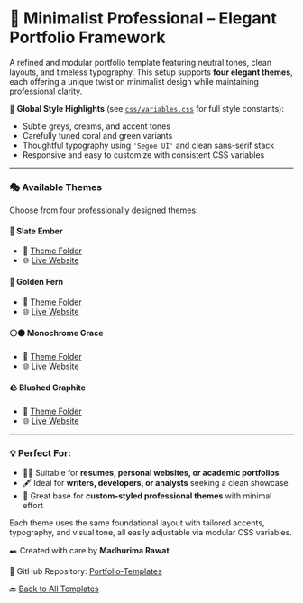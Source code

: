 # 🧊 Minimalist Professional – Elegant Portfolio Framework

A refined and modular portfolio template featuring neutral tones, clean layouts, and timeless typography. This setup supports **four elegant themes**, each offering a unique twist on minimalist design while maintaining professional clarity.

🎨 **Global Style Highlights** (see [`css/variables.css`](css/variables.css) for full style constants):

* Subtle greys, creams, and accent tones
* Carefully tuned coral and green variants
* Thoughtful typography using `'Segoe UI'` and clean sans-serif stack
* Responsive and easy to customize with consistent CSS variables

---

### 🎭 Available Themes

Choose from four professionally designed themes:

#### 🪻 **Slate Ember**

* 🔗 [Theme Folder](Slate_Ember)
* 🌐 [Live Website](https://madhurimarawat.github.io/Portfolio-Templates/Minimalist_Professional_Slate_Ember)

#### 🌿 **Golden Fern**

* 🔗 [Theme Folder](Golden_Fern)
* 🌐 [Live Website](https://madhurimarawat.github.io/Portfolio-Templates/Minimalist_Professional_Golden_Fern)

#### ⚪⚫ **Monochrome Grace**

* 🔗 [Theme Folder](Monochrome_Grace)
* 🌐 [Live Website](https://madhurimarawat.github.io/Portfolio-Templates/Minimalist_Professional_Monochrome_Grace)

#### 🪨 **Blushed Graphite**

* 🔗 [Theme Folder](Blushed_Graphite)
* 🌐 [Live Website](https://madhurimarawat.github.io/Portfolio-Templates/Minimalist_Professional_Blushed_Graphite)

---

### 💡 Perfect For:

* 🧑‍💼 Suitable for **resumes, personal websites, or academic portfolios**
* 🖋️ Ideal for **writers, developers, or analysts** seeking a clean showcase
* 📁 Great base for **custom-styled professional themes** with minimal effort

Each theme uses the same foundational layout with tailored accents, typography, and visual tone, all easily adjustable via modular CSS variables.

✒️ Created with care by **Madhurima Rawat**

💼 GitHub Repository: [Portfolio-Templates](https://github.com/madhurimarawat/Portfolio-Templates)

🔙 [Back to All Templates](../Templates.md)